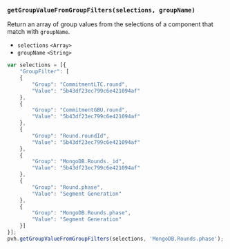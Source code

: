 ### ``getGroupValueFromGroupFilters(selections, groupName)``
Return an array of group values from the selections of a component that match with ``groupName``.
- `selections` `<Array>`
- `groupName` `<String>`

```js
var selections = [{
    "GroupFilter": [
    {
        "Group": "CommitmentLTC.round",
        "Value": "5b43df23ec799c6e421094af"
    },
    {
        "Group": "CommitmentGBU.round",
        "Value": "5b43df23ec799c6e421094af"
    },
    {
        "Group": "Round.roundId",
        "Value": "5b43df23ec799c6e421094af"
    },
    {
        "Group": "MongoDB.Rounds._id",
        "Value": "5b43df23ec799c6e421094af"
    },
    {
        "Group": "Round.phase",
        "Value": "Segment Generation"
    },
    {
        "Group": "MongoDB.Rounds.phase",
        "Value": "Segment Generation"
    }]
}];
pvh.getGroupValueFromGroupFilters(selections, 'MongoDB.Rounds.phase');
```
